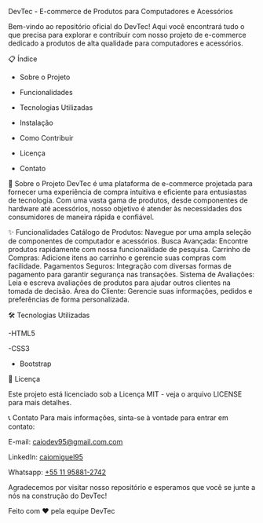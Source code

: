 DevTec - E-commerce de Produtos para Computadores e Acessórios

Bem-vindo ao repositório oficial do DevTec! Aqui você encontrará tudo o que precisa para explorar e contribuir com nosso projeto de e-commerce dedicado a produtos de alta qualidade para computadores e acessórios.

📋 Índice

- Sobre o Projeto

- Funcionalidades

- Tecnologias Utilizadas

- Instalação

- Como Contribuir

- Licença

- Contato


🛒 Sobre o Projeto
DevTec é uma plataforma de e-commerce projetada para fornecer uma experiência de compra intuitiva e eficiente para entusiastas de tecnologia. Com uma vasta gama de produtos, desde componentes de hardware até acessórios, nosso objetivo é atender às necessidades dos consumidores de maneira rápida e confiável.


✨ Funcionalidades
Catálogo de Produtos: Navegue por uma ampla seleção de componentes de computador e acessórios.
Busca Avançada: Encontre produtos rapidamente com nossa funcionalidade de pesquisa.
Carrinho de Compras: Adicione itens ao carrinho e gerencie suas compras com facilidade.
Pagamentos Seguros: Integração com diversas formas de pagamento para garantir segurança nas transações.
Sistema de Avaliações: Leia e escreva avaliações de produtos para ajudar outros clientes na tomada de decisão.
Área do Cliente: Gerencie suas informações, pedidos e preferências de forma personalizada.


🛠 Tecnologias Utilizadas

-HTML5

-CSS3

- Bootstrap



📄 Licença

Este projeto está licenciado sob a Licença MIT - veja o arquivo LICENSE para mais detalhes.

📞 Contato
Para mais informações, sinta-se à vontade para entrar em contato:


E-mail: caiodev95@gmail.com.com


LinkedIn: [caiomiguel95](https://www.linkedin.com/in/caiomiguel95/)

Whatsapp: [+55 11 95881-2742](https://api.whatsapp.com/send?phone=5511958812742&text=Ol%C3%A1,%20vim%20pelo%20GitHub.)


Agradecemos por visitar nosso repositório e esperamos que você se junte a nós na construção do DevTec!


Feito com ❤️ pela equipe DevTec
